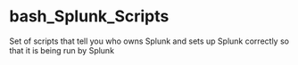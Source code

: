 # bash_Splunk_Scripts
Set of scripts that tell you who owns Splunk and sets up Splunk correctly so that it is being run by Splunk
